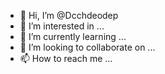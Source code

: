 - 👋 Hi, I’m @Dcchdeodep
- 👀 I’m interested in ...
- 🌱 I’m currently learning ...
- 💞️ I’m looking to collaborate on ...
- 📫 How to reach me ...

<!---
Dcchdeodep/Dcchdeodep is a ✨ special ✨ repository because its `README.md` (this file) appears on your GitHub profile.
You can click the Preview link to take a look at your changes.
--->
